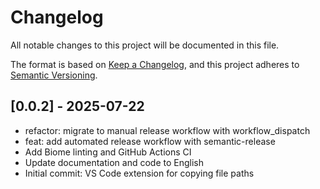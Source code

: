 # Changelog

All notable changes to this project will be documented in this file.

The format is based on [Keep a Changelog](https://keepachangelog.com/en/1.0.0/),
and this project adheres to [Semantic Versioning](https://semver.org/spec/v2.0.0.html).

## [0.0.2] - 2025-07-22

- refactor: migrate to manual release workflow with workflow_dispatch
- feat: add automated release workflow with semantic-release
- Add Biome linting and GitHub Actions CI
- Update documentation and code to English
- Initial commit: VS Code extension for copying file paths

